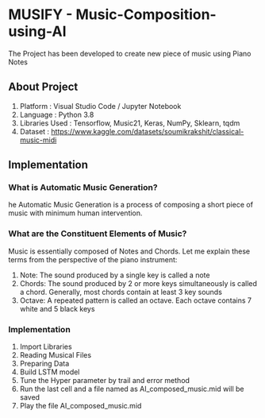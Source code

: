 # MUSIFY - Music-Composition-using-AI
The Project has been developed to create new piece of music using Piano Notes
## About Project
1. Platform : Visual Studio Code / Jupyter Notebook
2. Language : Python 3.8
3. Libraries Used : Tensorflow, Music21, Keras, NumPy, Sklearn, tqdm
4. Dataset : https://www.kaggle.com/datasets/soumikrakshit/classical-music-midi
##  Implementation
### What is Automatic Music Generation?
he Automatic Music Generation is a process of composing a short piece of music with minimum human intervention.
### What are the Constituent Elements of Music?
Music is essentially composed of Notes and Chords. Let me explain these terms from the perspective of the piano instrument:

1. Note: The sound produced by a single key is called a note
2. Chords: The sound produced by 2 or more keys simultaneously is called a chord. Generally, most chords contain at least 3 key sounds
3. Octave: A repeated pattern is called an octave. Each octave contains 7 white and 5 black keys
### Implementation
1. Import Libraries
2. Reading Musical Files
3. Preparing Data
4. Build LSTM model
5. Tune the Hyper parameter by trail and error method
6. Run the last cell and a file named as AI_composed_music.mid will be saved
7. Play the file AI_composed_music.mid
